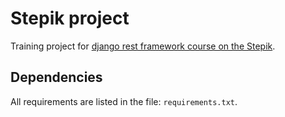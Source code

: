 # Stepik project

Training project for [django rest framework course on the Stepik](<https://stepik.org/course/73594>).

## Dependencies

All requirements are listed in the file: `requirements.txt`.
